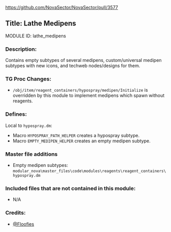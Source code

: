 https://github.com/NovaSector/NovaSector/pull/3577

## Title: Lathe Medipens

MODULE ID: lathe_medipens

### Description:

Contains empty subtypes of several medipens, custom/universal medipen subtypes with new icons, and techweb nodes/designs for them.

### TG Proc Changes:

- `/obj/item/reagent_containers/hypospray/medipen/Initialize` is overridden by this module to implement medipens which spawn without reagents.

### Defines:

Local to `hypospray.dm`:

- Macro `HYPOSPRAY_PATH_HELPER` creates a hypospray subtype.
- Macro `EMPTY_MEDIPEN_HELPER` creates an empty medipen subtype.

### Master file additions

- Empty medipen subtypes: `modular_nova\master_files\code\modules\reagents\reagent_containers\hypospray.dm`

### Included files that are not contained in this module:

- N/A

### Credits:
- [@Floofies](https://github.com/Floofies)
